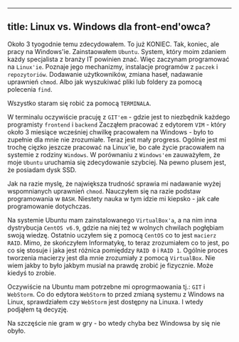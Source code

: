 ----
title: Linux vs. Windows dla front-end'owca?
----

Około 3 tyogodnie temu zdecydowałem. To już KONIEC. Tak, koniec, ale pracy na Windows'ie. Zainstaowałem `Ubuntu`. System, który moim zdaniem każdy specjalista z branży IT powinien znać.
Więc zaczynam programować na `Linux'ie`. Poznaje jego mechanizmy, instalacje programów z `paczek` i `repozytoriów`. Dodawanie użytkowników, zmiana haseł, nadawanie uprawnień `chmod`. Albo jak wyszukiwać pliki lub foldery za pomocą polecenia `find`.

Wszystko staram się robić za pomocą `TERMINALA`. 

W terminalu oczywiście pracuję z `GIT'em` - gdzie jest to niezbędnik każdego programisty `frontend` i `backend` Zacząłem pracować z edytorem `VIM` - który około 3 miesiące wcześniej chwilkę pracowałem na Windows - było to zupełnie dla mnie nie zrozumiałe. Teraz jest mały progress. Ogólnie jest mi trochę cięzko jeszcze pracować na Linux'ie, bo całe życie pracowałem na systemie z rodziny `Windows`.
W porównaniu z `Windows'em` zauważyłem, że moje `Ubuntu` uruchamia się zdecydowanie szybciej. Na pewno plusem jest, że posiadam dysk SSD.

Jak na razie myslę, że największa trudność sprawia mi nadawanie wyżej wspomnianych uprawnień `chmod`. Nauczyłem się na razie podstaw programowania w `BASH`. Niestety nauka w tym idzie mi kiepsko - jak całe programowanie dotychczas.

Na systemie Ubuntu mam zainstalowanego `VirtualBox'a`, a na nim inna dystrybucja `CentOS v6.9`, gdzie na niej też w wolnych chwilach pogłębiam swoją wiedzę.
Ostatnio uczyłem się z pomocą `CentOS` co to jest `macierz RAID`. Mimo, że skończyłem Informatykę, to teraz zrozumiałem co to jest, po co się stosuje i jaka jest różnica pomięddzy `RAID 0` i `RAID 1`. Ogólnie proces tworzenia macierzy jest dla mnie zrozumiały z pomocą `VirtualBox`. Nie wiem jakby to było jakbym musiał na prawdę zrobić je fizycznie. Może kiedyś to zrobie.

Oczywiście na Ubuntu mam potrzebne mi oprogrmaowania tj.: `GIT` i `WebStorm`. Co do edytora `WebStorm` to przed zmianą systemu z Windows na Linux, sprawdziałem czy `WebStorm` jest dostępny na Linuxa. I wtedy podjąłem tą decyzję.

Na szczęście nie gram w gry - bo wtedy chyba bez Windowsa by się nie obyło.
